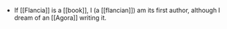 - If [[Flancia]] is a [[book]], I (a [[flancian]]) am its first author, although I dream of an [[Agora]] writing it.
